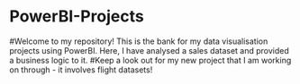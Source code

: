 # PowerBI-Projects
#Welcome to my repository! This is the bank for my data visualisation projects using PowerBI. Here, I have analysed a sales dataset and provided a business logic to it. 
#Keep a look out for my new project that I am working on through - it involves flight datasets!
